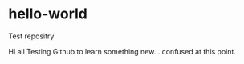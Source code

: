 # hello-world
Test repositry 

Hi all
Testing Github to learn something new... confused at this point.
